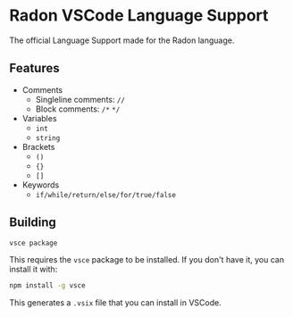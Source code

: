 # Radon VSCode Language Support
The official Language Support made for the Radon language. 
## Features
- Comments
    - Singleline comments: `//`
    - Block comments: `/*` `*/`
- Variables
    - `int`
    - `string`
- Brackets
    - `()`
    - `{}`
    - `[]`
- Keywords
    - `if/while/return/else/for/true/false`

## Building
```bash
vsce package
```

This requires the `vsce` package to be installed. If you don't have it, you can install it with:
```bash
npm install -g vsce
```

This generates a `.vsix` file that you can install in VSCode.